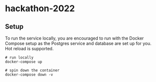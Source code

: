 # hackathon-2022

## Setup

To run the service locally, you are encouraged to run with the Docker Compose setup as the Postgres service and database are set up for you. Hot reload is supported.

```
# run locally
docker-compose up

# spin down the container
docker-compose down -v
```


